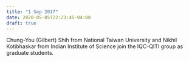 ```yaml
---
title: "1 Sep 2017"
date: 2020-05-05T22:23:45-04:00
draft: true
---
```


Chung-You (Gilbert) Shih from National Taiwan University and Nikhil Kotibhaskar from Indian Institute of Science join the IQC-QITI group as graduate students.
